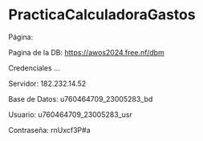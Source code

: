 # PracticaCalculadoraGastos

Página:

Pagina de la DB: https://awos2024.free.nf/dbm

Credenciales ...

Servidor: 182.232.14.52

Base de Datos: u760464709_23005283_bd

Usuario: u760464709_23005283_usr

Contraseña: rnUxcf3P#a
